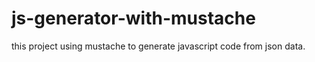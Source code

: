 # js-generator-with-mustache
this project using mustache to generate javascript code from json data.

